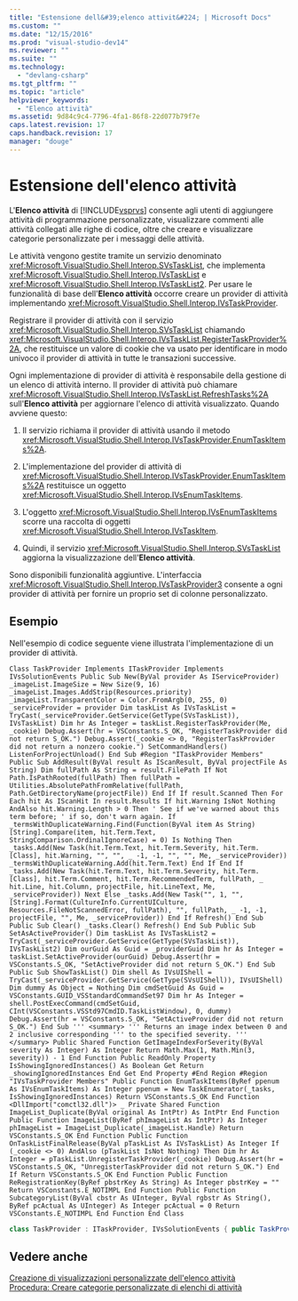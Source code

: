 ```yaml
---
title: "Estensione dell&#39;elenco attivit&#224; | Microsoft Docs"
ms.custom: ""
ms.date: "12/15/2016"
ms.prod: "visual-studio-dev14"
ms.reviewer: ""
ms.suite: ""
ms.technology: 
  - "devlang-csharp"
ms.tgt_pltfrm: ""
ms.topic: "article"
helpviewer_keywords: 
  - "Elenco attività"
ms.assetid: 9d84c9c4-7796-4fa1-86f8-22d077b79f7e
caps.latest.revision: 17
caps.handback.revision: 17
manager: "douge"
---
```

# Estensione dell&#39;elenco attivit&#224;
L'**Elenco attività** di [!INCLUDE[vsprvs](../code-quality/includes/vsprvs_md.md)] consente agli utenti di aggiungere attività di programmazione personalizzate, visualizzare commenti alle attività collegati alle righe di codice, oltre che creare e visualizzare categorie personalizzate per i messaggi delle attività.  
  
 Le attività vengono gestite tramite un servizio denominato <xref:Microsoft.VisualStudio.Shell.Interop.SVsTaskList>, che implementa <xref:Microsoft.VisualStudio.Shell.Interop.IVsTaskList> e <xref:Microsoft.VisualStudio.Shell.Interop.IVsTaskList2>. Per usare le funzionalità di base dell'**Elenco attività** occorre creare un provider di attività implementando <xref:Microsoft.VisualStudio.Shell.Interop.IVsTaskProvider>.  
  
 Registrare il provider di attività con il servizio <xref:Microsoft.VisualStudio.Shell.Interop.SVsTaskList> chiamando <xref:Microsoft.VisualStudio.Shell.Interop.IVsTaskList.RegisterTaskProvider%2A>, che restituisce un valore di cookie che va usato per identificare in modo univoco il provider di attività in tutte le transazioni successive.  
  
 Ogni implementazione di provider di attività è responsabile della gestione di un elenco di attività interno. Il provider di attività può chiamare <xref:Microsoft.VisualStudio.Shell.Interop.IVsTaskList.RefreshTasks%2A> sull'**Elenco attività** per aggiornare l'elenco di attività visualizzato. Quando avviene questo:  
  
1.  Il servizio richiama il provider di attività usando il metodo <xref:Microsoft.VisualStudio.Shell.Interop.IVsTaskProvider.EnumTaskItems%2A>.  
  
2.  L'implementazione del provider di attività di <xref:Microsoft.VisualStudio.Shell.Interop.IVsTaskProvider.EnumTaskItems%2A> restituisce un oggetto <xref:Microsoft.VisualStudio.Shell.Interop.IVsEnumTaskItems>.  
  
3.  L'oggetto <xref:Microsoft.VisualStudio.Shell.Interop.IVsEnumTaskItems> scorre una raccolta di oggetti <xref:Microsoft.VisualStudio.Shell.Interop.IVsTaskItem>.  
  
4.  Quindi, il servizio <xref:Microsoft.VisualStudio.Shell.Interop.SVsTaskList> aggiorna la visualizzazione dell'**Elenco attività**.  
  
 Sono disponibili funzionalità aggiuntive. L'interfaccia <xref:Microsoft.VisualStudio.Shell.Interop.IVsTaskProvider3> consente a ogni provider di attività per fornire un proprio set di colonne personalizzato.  
  
## Esempio  
 Nell'esempio di codice seguente viene illustrata l'implementazione di un provider di attività.  
  
```vb#  
Class TaskProvider Implements ITaskProvider Implements IVsSolutionEvents Public Sub New(ByVal provider As IServiceProvider) _imageList.ImageSize = New Size(9, 16) _imageList.Images.AddStrip(Resources.priority) _imageList.TransparentColor = Color.FromArgb(0, 255, 0) _serviceProvider = provider Dim taskList As IVsTaskList = TryCast(_serviceProvider.GetService(GetType(SVsTaskList)), IVsTaskList) Dim hr As Integer = taskList.RegisterTaskProvider(Me, _cookie) Debug.Assert(hr = VSConstants.S_OK, "RegisterTaskProvider did not return S_OK.") Debug.Assert(_cookie <> 0, "RegisterTaskProvider did not return a nonzero cookie.") SetCommandHandlers() ListenForProjectUnload() End Sub #Region "ITaskProvider Members" Public Sub AddResult(ByVal result As IScanResult, ByVal projectFile As String) Dim fullPath As String = result.FilePath If Not Path.IsPathRooted(fullPath) Then fullPath = Utilities.AbsolutePathFromRelative(fullPath, Path.GetDirectoryName(projectFile)) End If If result.Scanned Then For Each hit As IScanHit In result.Results If hit.Warning IsNot Nothing AndAlso hit.Warning.Length > 0 Then ' See if we've warned about this term before; ' if so, don't warn again. If _termsWithDuplicateWarning.Find(Function(ByVal item As String) [String].Compare(item, hit.Term.Text, StringComparison.OrdinalIgnoreCase) = 0) Is Nothing Then _tasks.Add(New Task(hit.Term.Text, hit.Term.Severity, hit.Term.[Class], hit.Warning, "", "", _ -1, -1, "", "", Me, _serviceProvider)) _termsWithDuplicateWarning.Add(hit.Term.Text) End If End If _tasks.Add(New Task(hit.Term.Text, hit.Term.Severity, hit.Term.[Class], hit.Term.Comment, hit.Term.RecommendedTerm, fullPath, _ hit.Line, hit.Column, projectFile, hit.LineText, Me, _serviceProvider)) Next Else _tasks.Add(New Task("", 1, "", [String].Format(CultureInfo.CurrentUICulture, Resources.FileNotScannedError, fullPath), "", fullPath, _ -1, -1, projectFile, "", Me, _serviceProvider)) End If Refresh() End Sub Public Sub Clear() _tasks.Clear() Refresh() End Sub Public Sub SetAsActiveProvider() Dim taskList As IVsTaskList2 = TryCast(_serviceProvider.GetService(GetType(SVsTaskList)), IVsTaskList2) Dim ourGuid As Guid = _providerGuid Dim hr As Integer = taskList.SetActiveProvider(ourGuid) Debug.Assert(hr = VSConstants.S_OK, "SetActiveProvider did not return S_OK.") End Sub Public Sub ShowTaskList() Dim shell As IVsUIShell = TryCast(_serviceProvider.GetService(GetType(SVsUIShell)), IVsUIShell) Dim dummy As Object = Nothing Dim cmdSetGuid As Guid = VSConstants.GUID_VSStandardCommandSet97 Dim hr As Integer = shell.PostExecCommand(cmdSetGuid, CInt(VSConstants.VSStd97CmdID.TaskListWindow), 0, dummy) Debug.Assert(hr = VSConstants.S_OK, "SetActiveProvider did not return S_OK.") End Sub ''' <summary> ''' Returns an image index between 0 and 2 inclusive corresponding ''' to the specified severity. ''' </summary> Public Shared Function GetImageIndexForSeverity(ByVal severity As Integer) As Integer Return Math.Max(1, Math.Min(3, severity)) - 1 End Function Public ReadOnly Property IsShowingIgnoredInstances() As Boolean Get Return _showingIgnoredInstances End Get End Property #End Region #Region "IVsTaskProvider Members" Public Function EnumTaskItems(ByRef ppenum As IVsEnumTaskItems) As Integer ppenum = New TaskEnumerator(_tasks, IsShowingIgnoredInstances) Return VSConstants.S_OK End Function <DllImport("comctl32.dll")> _ Private Shared Function ImageList_Duplicate(ByVal original As IntPtr) As IntPtr End Function Public Function ImageList(ByRef phImageList As IntPtr) As Integer phImageList = ImageList_Duplicate(_imageList.Handle) Return VSConstants.S_OK End Function Public Function OnTaskListFinalRelease(ByVal pTaskList As IVsTaskList) As Integer If (_cookie <> 0) AndAlso (pTaskList IsNot Nothing) Then Dim hr As Integer = pTaskList.UnregisterTaskProvider(_cookie) Debug.Assert(hr = VSConstants.S_OK, "UnregisterTaskProvider did not return S_OK.") End If Return VSConstants.S_OK End Function Public Function ReRegistrationKey(ByRef pbstrKey As String) As Integer pbstrKey = "" Return VSConstants.E_NOTIMPL End Function Public Function SubcategoryList(ByVal cbstr As UInteger, ByVal rgbstr As String(), ByRef pcActual As UInteger) As Integer pcActual = 0 Return VSConstants.E_NOTIMPL End Function End Class  
```  
  
```c#  
class TaskProvider : ITaskProvider, IVsSolutionEvents { public TaskProvider(IServiceProvider provider) { _imageList.ImageSize = new Size(9, 16); _imageList.Images.AddStrip(Resources.priority); _imageList.TransparentColor = Color.FromArgb(0, 255, 0); _serviceProvider = provider; IVsTaskList taskList = _serviceProvider.GetService(typeof(SVsTaskList)) as IVsTaskList; int hr = taskList.RegisterTaskProvider(this, out _cookie); Debug.Assert(hr == VSConstants.S_OK, "RegisterTaskProvider did not return S_OK."); Debug.Assert(_cookie != 0, "RegisterTaskProvider did not return a nonzero cookie."); SetCommandHandlers(); ListenForProjectUnload(); } #region ITaskProvider Members public void AddResult(IScanResult result, string projectFile) { string fullPath = result.FilePath; if (!Path.IsPathRooted(fullPath)) { fullPath = Utilities.AbsolutePathFromRelative(fullPath, Path.GetDirectoryName(projectFile)); } if (result.Scanned) { foreach (IScanHit hit in result.Results) { if (hit.Warning != null && hit.Warning.Length > 0) { // See if we've warned about this term before; // if so, don't warn again. if (null == _termsWithDuplicateWarning.Find( delegate(string item) { return String.Compare(item, hit.Term.Text, StringComparison.OrdinalIgnoreCase) == 0; })) { _tasks.Add(new Task(hit.Term.Text, hit.Term.Severity, hit.Term.Class, hit.Warning, "", "", -1, -1, "", "", this, _serviceProvider)); _termsWithDuplicateWarning.Add(hit.Term.Text); } } _tasks.Add(new Task(hit.Term.Text, hit.Term.Severity, hit.Term.Class, hit.Term.Comment, hit.Term.RecommendedTerm, fullPath, hit.Line, hit.Column, projectFile, hit.LineText, this, _serviceProvider)); } } else { _tasks.Add(new Task("", 1, "", String.Format(CultureInfo.CurrentUICulture, Resources.FileNotScannedError, fullPath), "", fullPath, -1, -1, projectFile, "", this, _serviceProvider)); } Refresh(); } public void Clear() { _tasks.Clear(); Refresh(); } public void SetAsActiveProvider() { IVsTaskList2 taskList = _serviceProvider.GetService(typeof(SVsTaskList)) as IVsTaskList2; Guid ourGuid = _providerGuid; int hr = taskList.SetActiveProvider(ref ourGuid); Debug.Assert(hr == VSConstants.S_OK, "SetActiveProvider did not return S_OK."); } public void ShowTaskList() { IVsUIShell shell = _serviceProvider.GetService(typeof(SVsUIShell)) as IVsUIShell; object dummy = null; Guid cmdSetGuid = VSConstants.GUID_VSStandardCommandSet97; int hr = shell.PostExecCommand(ref cmdSetGuid, (int)VSConstants.VSStd97CmdID.TaskListWindow, 0, ref dummy); Debug.Assert(hr == VSConstants.S_OK, "SetActiveProvider did not return S_OK."); } /// <summary> /// Returns an image index between 0 and 2 inclusive corresponding /// to the specified severity. /// </summary> public static int GetImageIndexForSeverity(int severity) { return Math.Max(1, Math.Min(3, severity)) - 1; } public bool IsShowingIgnoredInstances { get { return _showingIgnoredInstances; } } #endregion #region IVsTaskProvider Members public int EnumTaskItems(out IVsEnumTaskItems ppenum) { ppenum = new TaskEnumerator(_tasks, IsShowingIgnoredInstances); return VSConstants.S_OK; } [DllImport("comctl32.dll")] static extern IntPtr ImageList_Duplicate(IntPtr original); public int ImageList(out IntPtr phImageList) { phImageList = ImageList_Duplicate(_imageList.Handle); return VSConstants.S_OK; } public int OnTaskListFinalRelease(IVsTaskList pTaskList) { if ((_cookie != 0) && (null != pTaskList)) { int hr = pTaskList.UnregisterTaskProvider(_cookie); Debug.Assert(hr == VSConstants.S_OK, "UnregisterTaskProvider did not return S_OK."); } return VSConstants.S_OK; } public int ReRegistrationKey(out string pbstrKey) { pbstrKey = ""; return VSConstants.E_NOTIMPL; } public int SubcategoryList(uint cbstr, string[] rgbstr, out uint pcActual) { pcActual = 0; return VSConstants.E_NOTIMPL; } }  
```  
  
## Vedere anche  
 [Creazione di visualizzazioni personalizzate dell'elenco attività](/visual-cpp/misc/creating-custom-task-list-views)   
 [Procedura: Creare categorie personalizzate di elenchi di attività](../misc/how-to-create-custom-categories-of-task-lists.md)